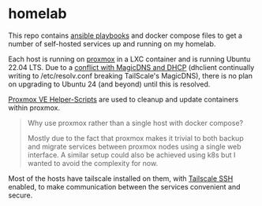 # homelab

This repo contains [ansible playbooks](./ansible/playbooks/) and docker compose files to get a number of self-hosted services up and running on my homelab.

Each host is running on [proxmox](https://proxmox.com) in a LXC container and is running Ubuntu 22.04 LTS. Due to a [conflict with MagicDNS and DHCP](https://github.com/tailscale/tailscale/issues/12676) (dhclient continually writing to /etc/resolv.conf breaking TailScale's MagicDNS), there is no plan on upgrading to Ubuntu 24 (and beyond) until this is resolved.

[Proxmox VE Helper-Scripts](https://github.com/community-scripts/ProxmoxVE) are used to cleanup and update containers within proxmox.

> Why use proxmox rather than a single host with docker compose?
>
> Mostly due to the fact that proxmox makes it trivial to both backup and migrate services between proxmox nodes using a single web interface. A similar setup could also be achieved using k8s but I wanted to avoid the complexity for now.

Most of the hosts have tailscale installed on them, with [Tailscale SSH](https://tailscale.com/kb/1193/tailscale-ssh) enabled, to make communication between the services convenient and secure.
